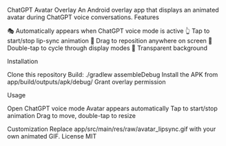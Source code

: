 ChatGPT Avatar Overlay
An Android overlay app that displays an animated avatar during ChatGPT voice conversations.
Features

🎭 Automatically appears when ChatGPT voice mode is active
👆 Tap to start/stop lip-sync animation
🎯 Drag to reposition anywhere on screen
🔄 Double-tap to cycle through display modes
👻 Transparent background

Installation

Clone this repository
Build: ./gradlew assembleDebug
Install the APK from app/build/outputs/apk/debug/
Grant overlay permission

Usage

Open ChatGPT voice mode
Avatar appears automatically
Tap to start/stop animation
Drag to move, double-tap to resize

Customization
Replace app/src/main/res/raw/avatar_lipsync.gif with your own animated GIF.
License
MIT
